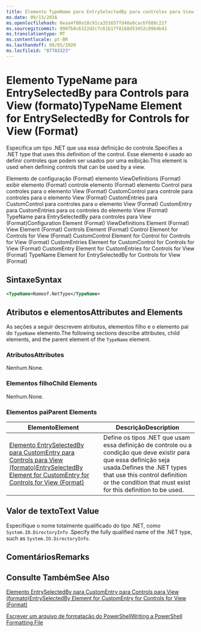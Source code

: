 ```yaml
---
title: Elemento TypeName para EntrySelectedBy para controles para View (Format) | Microsoft Docs
ms.date: 09/13/2016
ms.openlocfilehash: 6eaa4f80a18c91ca351657fd40a8cac6f688c22f
ms.sourcegitcommit: 0907b8c6322d2c7c61b17f8168d53452c8964b41
ms.translationtype: MT
ms.contentlocale: pt-BR
ms.lasthandoff: 08/05/2020
ms.locfileid: "87783323"
---
```

# <a name="typename-element-for-entryselectedby-for-controls-for-view-format"></a><span data-ttu-id="c87ca-102">Elemento TypeName para EntrySelectedBy para Controls para View (formato)</span><span class="sxs-lookup"><span data-stu-id="c87ca-102">TypeName Element for EntrySelectedBy for Controls for View (Format)</span></span>

<span data-ttu-id="c87ca-103">Especifica um tipo .NET que usa essa definição do controle.</span><span class="sxs-lookup"><span data-stu-id="c87ca-103">Specifies a .NET type that uses this definition of the control.</span></span> <span data-ttu-id="c87ca-104">Esse elemento é usado ao definir controles que podem ser usados por uma exibição.</span><span class="sxs-lookup"><span data-stu-id="c87ca-104">This element is used when defining controls that can be used by a view.</span></span>

<span data-ttu-id="c87ca-105">Elemento de configuração (Format) elemento ViewDefinitions (Format) exibir elemento (Format) controle elemento (Format) elemento Control para controles para o elemento View (Format) CustomControl para controle para controles para o elemento View (Format) CustomEntries para CustomControl para controles para o elemento View (Format) CustomEntry para CustomEntries para os controles do elemento View (Format) TypeName para EntrySelectedBy para controles para View (Format)</span><span class="sxs-lookup"><span data-stu-id="c87ca-105">Configuration Element (Format) ViewDefinitions Element (Format) View Element (Format) Controls Element (Format) Control Element for Controls for View (Format) CustomControl Element for Control for Controls for View (Format) CustomEntries Element for CustomControl for Controls for View (Format) CustomEntry Element for CustomEntries for Controls for View (Format) TypeName Element for EntrySelectedBy for Controls for View (Format)</span></span>

## <a name="syntax"></a><span data-ttu-id="c87ca-106">Sintaxe</span><span class="sxs-lookup"><span data-stu-id="c87ca-106">Syntax</span></span>

```xml
<TypeName>Nameof.NetType</TypeName>

```

## <a name="attributes-and-elements"></a><span data-ttu-id="c87ca-107">Atributos e elementos</span><span class="sxs-lookup"><span data-stu-id="c87ca-107">Attributes and Elements</span></span>

<span data-ttu-id="c87ca-108">As seções a seguir descrevem atributos, elementos filho e o elemento pai do `TypeName` elemento.</span><span class="sxs-lookup"><span data-stu-id="c87ca-108">The following sections describe attributes, child elements, and the parent element of the `TypeName` element.</span></span>

### <a name="attributes"></a><span data-ttu-id="c87ca-109">Atributos</span><span class="sxs-lookup"><span data-stu-id="c87ca-109">Attributes</span></span>

<span data-ttu-id="c87ca-110">Nenhum.</span><span class="sxs-lookup"><span data-stu-id="c87ca-110">None.</span></span>

### <a name="child-elements"></a><span data-ttu-id="c87ca-111">Elementos filho</span><span class="sxs-lookup"><span data-stu-id="c87ca-111">Child Elements</span></span>

<span data-ttu-id="c87ca-112">Nenhum.</span><span class="sxs-lookup"><span data-stu-id="c87ca-112">None.</span></span>

### <a name="parent-elements"></a><span data-ttu-id="c87ca-113">Elementos pai</span><span class="sxs-lookup"><span data-stu-id="c87ca-113">Parent Elements</span></span>

|<span data-ttu-id="c87ca-114">Elemento</span><span class="sxs-lookup"><span data-stu-id="c87ca-114">Element</span></span>|<span data-ttu-id="c87ca-115">Descrição</span><span class="sxs-lookup"><span data-stu-id="c87ca-115">Description</span></span>|
|-------------|-----------------|
|[<span data-ttu-id="c87ca-116">Elemento EntrySelectedBy para CustomEntry para Controls para View (formato)</span><span class="sxs-lookup"><span data-stu-id="c87ca-116">EntrySelectedBy Element for CustomEntry for Controls for View (Format)</span></span>](./entryselectedby-element-for-customentry-for-controls-for-view-format.md)|<span data-ttu-id="c87ca-117">Define os tipos .NET que usam essa definição de controle ou a condição que deve existir para que essa definição seja usada.</span><span class="sxs-lookup"><span data-stu-id="c87ca-117">Defines the .NET types that use this control definition or the condition that must exist for this definition to be used.</span></span>|

## <a name="text-value"></a><span data-ttu-id="c87ca-118">Valor de texto</span><span class="sxs-lookup"><span data-stu-id="c87ca-118">Text Value</span></span>

<span data-ttu-id="c87ca-119">Especifique o nome totalmente qualificado do tipo .NET, como `System.IO.DirectoryInfo` .</span><span class="sxs-lookup"><span data-stu-id="c87ca-119">Specify the fully qualified name of the .NET type, such as `System.IO.DirectoryInfo`.</span></span>

## <a name="remarks"></a><span data-ttu-id="c87ca-120">Comentários</span><span class="sxs-lookup"><span data-stu-id="c87ca-120">Remarks</span></span>

## <a name="see-also"></a><span data-ttu-id="c87ca-121">Consulte Também</span><span class="sxs-lookup"><span data-stu-id="c87ca-121">See Also</span></span>

[<span data-ttu-id="c87ca-122">Elemento EntrySelectedBy para CustomEntry para Controls para View (formato)</span><span class="sxs-lookup"><span data-stu-id="c87ca-122">EntrySelectedBy Element for CustomEntry for Controls for View (Format)</span></span>](./entryselectedby-element-for-customentry-for-controls-for-view-format.md)

[<span data-ttu-id="c87ca-123">Escrever um arquivo de formatação do PowerShell</span><span class="sxs-lookup"><span data-stu-id="c87ca-123">Writing a PowerShell Formatting File</span></span>](./writing-a-powershell-formatting-file.md)
